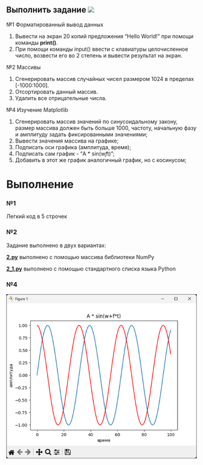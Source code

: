 ## Выполнить задание ![](https://img.shields.io/badge/Done-green.svg)

№1 Форматированный вывод данных

1. Вывести на экран 20 копий предложения “Hello World!” при помощи команды **print()**.
2. При помощи команды input() ввести с клавиатуры целочисленное число, возвести его во 2 степень и вывести результат на экран.

№2 Массивы 

1. Сгенерировать массив случайных чисел размером 1024 в пределах [-1000:1000].
2. Отсортировать данный массив.
3. Удалить все отрицательные числа.

№4 Изучение Matplotlib

1. Сгенерировать массив значений по синусоидальному закону, размер массива должен быть больше 1000, частоту, начальную фазу и амплитуду задать фиксированными значениями;
2. Вывести значения массива на графике;
3. Подписать оси графика (амплитуда, время);
4. Подписать сам график - “A * sin(w*f*t)”;
5. Добавить в этот же график аналогичный график, но с косинусом;

# Выполнение 

### №1
Легкий код в 5 строчек
  

### №2
Задание выполнено в двух вариантах:

[**2.py**](./files/2.py) выполнено с помощью массива библиотеки NumPy

[**2_1.py**](./files/2_1.py) выполнено с помощью стандартного списка языка Python


    
### №4 
![plot](./photo/4задание.png)
